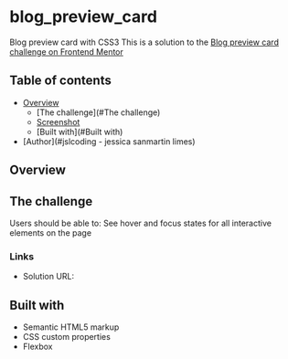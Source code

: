 # blog_preview_card
 Blog preview card with CSS3
 This is a solution to the [Blog preview card challenge on Frontend Mentor](https://www.frontendmentor.io/challenges/blog-preview-card-ckPaj01IcS)

 ## Table of contents

- [Overview](#overview)
  - [The challenge](#The challenge)
  - [Screenshot](#screenshot)
  - [Built with](#Built with)
- [Author](#jslcoding - jessica sanmartin limes)

## Overview

## The challenge
Users should be able to: See hover and focus states for all interactive elements on the page

### Links
- Solution URL:

## Built with

- Semantic HTML5 markup
- CSS custom properties
- Flexbox
